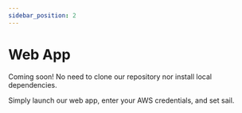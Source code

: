 ```yaml
---
sidebar_position: 2
---
```


# Web App

Coming soon! No need to clone our repository nor install local dependencies.

Simply launch our web app, enter your AWS credentials, and set sail.
